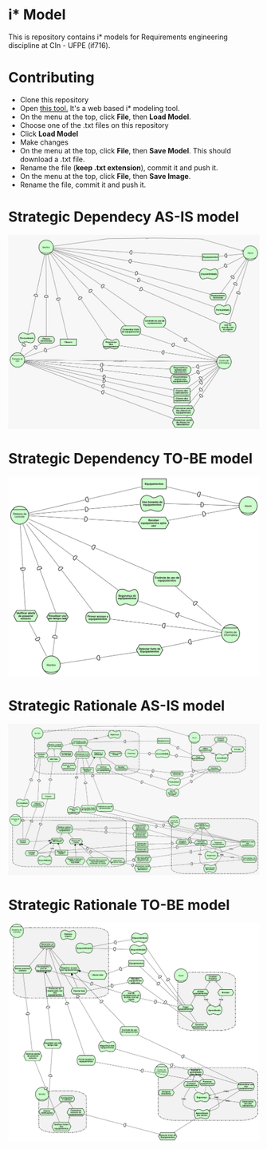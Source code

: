 # i* Model
This is repository contains i* models for Requirements engineering discipline at CIn - UFPE (if716).

# Contributing
- Clone this repository
- Open [this tool.](https://www.cin.ufpe.br/~jhcp/pistar/tool/#) It's a web based i* modeling tool.
- On the menu at the top, click **File**, then **Load Model**.
- Choose one of the .txt files on this repository
- Click **Load Model**
- Make changes
- On the menu at the top, click **File**, then **Save Model**. This should download a .txt file.
- Rename the file (**keep .txt extension**), commit it and push it.
- On the menu at the top, click **File**, then **Save Image**.
- Rename the file, commit it and push it.

# Strategic Dependecy AS-IS model
![Strategic Dependency As Is Model](./Media/StrategicDependencyAsIsModel.jpeg "Strategic Dependency As Is Model")

# Strategic Dependency TO-BE model
![Strategic Dependency To Be Model](./Media/StrategicDependencyToBeModel.png "Strategic Dependency To Be Model")

# Strategic Rationale AS-IS model
![Strategic Rationale As Is Model](./Media/StrategicRationaleAsIsModel.jpeg "Strategic Rationale As Is Model")

# Strategic Rationale TO-BE model
![Strategic Rationale To Be Model](./Media/StrategicRationaleToBeModel.png "Strategic Rationale To Be Model")
